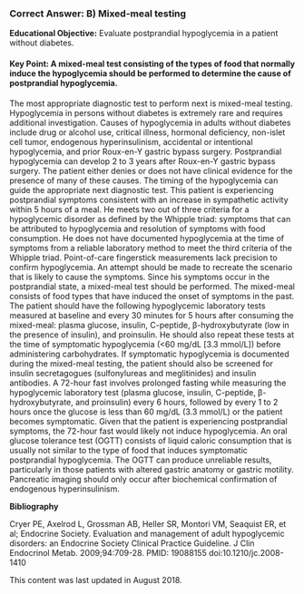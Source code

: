 
### Correct Answer: B) Mixed-meal testing 

**Educational Objective:** Evaluate postprandial hypoglycemia in a patient without diabetes.

#### **Key Point:** A mixed-meal test consisting of the types of food that normally induce the hypoglycemia should be performed to determine the cause of postprandial hypoglycemia.

The most appropriate diagnostic test to perform next is mixed-meal testing. Hypoglycemia in persons without diabetes is extremely rare and requires additional investigation. Causes of hypoglycemia in adults without diabetes include drug or alcohol use, critical illness, hormonal deficiency, non-islet cell tumor, endogenous hyperinsulinism, accidental or intentional hypoglycemia, and prior Roux-en-Y gastric bypass surgery. Postprandial hypoglycemia can develop 2 to 3 years after Roux-en-Y gastric bypass surgery. The patient either denies or does not have clinical evidence for the presence of many of these causes. The timing of the hypoglycemia can guide the appropriate next diagnostic test.
This patient is experiencing postprandial symptoms consistent with an increase in sympathetic activity within 5 hours of a meal. He meets two out of three criteria for a hypoglycemic disorder as defined by the Whipple triad: symptoms that can be attributed to hypoglycemia and resolution of symptoms with food consumption. He does not have documented hypoglycemia at the time of symptoms from a reliable laboratory method to meet the third criteria of the Whipple triad. Point-of-care fingerstick measurements lack precision to confirm hypoglycemia. An attempt should be made to recreate the scenario that is likely to cause the symptoms. Since his symptoms occur in the postprandial state, a mixed-meal test should be performed. The mixed-meal consists of food types that have induced the onset of symptoms in the past. The patient should have the following hypoglycemic laboratory tests measured at baseline and every 30 minutes for 5 hours after consuming the mixed-meal: plasma glucose, insulin, C-peptide, β-hydroxybutyrate (low in the presence of insulin), and proinsulin. He should also repeat these tests at the time of symptomatic hypoglycemia (<60 mg/dL [3.3 mmol/L]) before administering carbohydrates. If symptomatic hypoglycemia is documented during the mixed-meal testing, the patient should also be screened for insulin secretagogues (sulfonylureas and meglitinides) and insulin antibodies.
A 72-hour fast involves prolonged fasting while measuring the hypoglycemic laboratory test (plasma glucose, insulin, C-peptide, β-hydroxybutyrate, and proinsulin) every 6 hours, followed by every 1 to 2 hours once the glucose is less than 60 mg/dL (3.3 mmol/L) or the patient becomes symptomatic. Given that the patient is experiencing postprandial symptoms, the 72-hour fast would likely not induce hypoglycemia.
An oral glucose tolerance test (OGTT) consists of liquid caloric consumption that is usually not similar to the type of food that induces symptomatic postprandial hypoglycemia. The OGTT can produce unreliable results, particularly in those patients with altered gastric anatomy or gastric motility.
Pancreatic imaging should only occur after biochemical confirmation of endogenous hyperinsulinism.

**Bibliography**

Cryer PE, Axelrod L, Grossman AB, Heller SR, Montori VM, Seaquist ER, et al; Endocrine Society. Evaluation and management of adult hypoglycemic disorders: an Endocrine Society Clinical Practice Guideline. J Clin Endocrinol Metab. 2009;94:709-28. PMID: 19088155 doi:10.1210/jc.2008-1410

This content was last updated in August 2018.